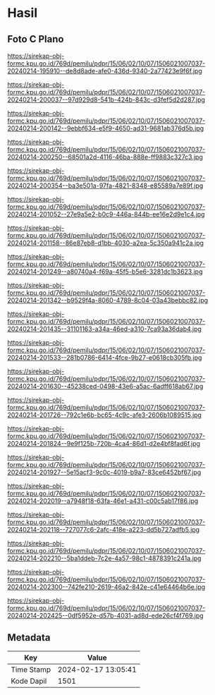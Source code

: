 # Hasil

## Foto C Plano

https://sirekap-obj-formc.kpu.go.id/769d/pemilu/pdpr/15/06/02/10/07/1506021007037-20240214-195910--de8d8ade-afe0-436d-9340-2a77423e9f6f.jpg

https://sirekap-obj-formc.kpu.go.id/769d/pemilu/pdpr/15/06/02/10/07/1506021007037-20240214-200037--97d929d8-541b-424b-843c-d3fef5d2d287.jpg

https://sirekap-obj-formc.kpu.go.id/769d/pemilu/pdpr/15/06/02/10/07/1506021007037-20240214-200142--9ebbf634-e5f9-4650-ad31-9681ab376d5b.jpg

https://sirekap-obj-formc.kpu.go.id/769d/pemilu/pdpr/15/06/02/10/07/1506021007037-20240214-200250--68501a2d-4116-46ba-888e-ff9883c327c3.jpg

https://sirekap-obj-formc.kpu.go.id/769d/pemilu/pdpr/15/06/02/10/07/1506021007037-20240214-200354--ba3e501a-97fa-4821-8348-e85589a7e89f.jpg

https://sirekap-obj-formc.kpu.go.id/769d/pemilu/pdpr/15/06/02/10/07/1506021007037-20240214-201052--27e9a5e2-b0c9-446a-844b-ee16e2d9e1c4.jpg

https://sirekap-obj-formc.kpu.go.id/769d/pemilu/pdpr/15/06/02/10/07/1506021007037-20240214-201158--86e87eb8-d1bb-4030-a2ea-5c350a941c2a.jpg

https://sirekap-obj-formc.kpu.go.id/769d/pemilu/pdpr/15/06/02/10/07/1506021007037-20240214-201249--a80740a4-f69a-45f5-b5e6-3281dc1b3623.jpg

https://sirekap-obj-formc.kpu.go.id/769d/pemilu/pdpr/15/06/02/10/07/1506021007037-20240214-201342--b9529f4a-8060-4789-8c04-03a43bebbc82.jpg

https://sirekap-obj-formc.kpu.go.id/769d/pemilu/pdpr/15/06/02/10/07/1506021007037-20240214-201435--31101163-a34a-46ed-a310-7ca93a36dab4.jpg

https://sirekap-obj-formc.kpu.go.id/769d/pemilu/pdpr/15/06/02/10/07/1506021007037-20240214-201533--281b0786-6414-4fce-9b27-e0618cb305fb.jpg

https://sirekap-obj-formc.kpu.go.id/769d/pemilu/pdpr/15/06/02/10/07/1506021007037-20240214-201630--45238ced-0498-43e6-a5ac-6adff618ab67.jpg

https://sirekap-obj-formc.kpu.go.id/769d/pemilu/pdpr/15/06/02/10/07/1506021007037-20240214-201726--792c1e6b-bc65-4c9c-afe3-2606b1089515.jpg

https://sirekap-obj-formc.kpu.go.id/769d/pemilu/pdpr/15/06/02/10/07/1506021007037-20240214-201824--9e9f125b-720b-4ca4-86d1-d2e4bf8fad6f.jpg

https://sirekap-obj-formc.kpu.go.id/769d/pemilu/pdpr/15/06/02/10/07/1506021007037-20240214-201927--5e15acf3-9c0c-4019-b9a7-83ce6452bf67.jpg

https://sirekap-obj-formc.kpu.go.id/769d/pemilu/pdpr/15/06/02/10/07/1506021007037-20240214-202019--a7948f18-63fa-46e1-a431-c00c5ab17f86.jpg

https://sirekap-obj-formc.kpu.go.id/769d/pemilu/pdpr/15/06/02/10/07/1506021007037-20240214-202118--727077c6-2afc-418e-a223-dd5b727adfb5.jpg

https://sirekap-obj-formc.kpu.go.id/769d/pemilu/pdpr/15/06/02/10/07/1506021007037-20240214-202210--5ba1ddeb-7c2e-4a57-98c1-4878391c241a.jpg

https://sirekap-obj-formc.kpu.go.id/769d/pemilu/pdpr/15/06/02/10/07/1506021007037-20240214-202300--742fe210-2619-46a2-842e-c41e64464b6e.jpg

https://sirekap-obj-formc.kpu.go.id/769d/pemilu/pdpr/15/06/02/10/07/1506021007037-20240214-202425--0df5952e-d57b-4031-ad8d-ede26cf4f769.jpg


## Metadata

| Key        | Value               |
| ---------- | ------------------- |
| Time Stamp | 2024-02-17 13:05:41 |
| Kode Dapil | 1501                |




